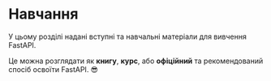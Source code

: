 # Навчання

У цьому розділі надані вступні та навчальні матеріали для вивчення FastAPI.

Це можна розглядати як **книгу**, **курс**, або **офіційний** та рекомендований спосіб освоїти FastAPI. 😎
